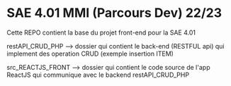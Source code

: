 # SAE 4.01 MMI (Parcours Dev) 22/23 

Cette REPO contient la base du projet front-end pour la SAE 4.01 

restAPI_CRUD_PHP --> dossier qui contient le back-end (RESTFUL api) qui implement des operation CRUD (exemple insertion ITEM)

src_REACTJS_FRONT --> dossier qui contient le code source de l'app ReactJS qui communique avec le backend restAPI_CRUD_PHP
